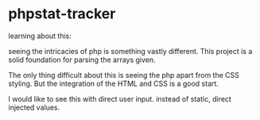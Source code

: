 # phpstat-tracker

learning about this:

seeing the intricacies of php is something vastly different. This project is a solid foundation for parsing the arrays given. 

The only thing difficult about this is seeing the php apart from the CSS styling. But the integration of the HTML and CSS is a good start.

I would like to see this with direct user input. instead of static, direct injected values.
